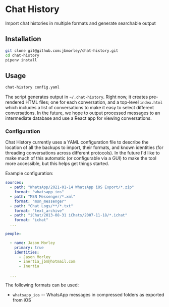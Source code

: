 # Chat History

Import chat histories in multiple formats and generate searchable output

## Installation

```bash
git clone git@github.com:jbmorley/chat-history.git
cd chat-history
pipenv install
```

## Usage

```bash
chat-history config.yaml
```

The script generates output in `~/.chat-history`. Right now, it creates pre-rendered HTML files; one for each conversation, and a top-level `index.html` which includes a list of conversations to make it easy to select different conversations. In the future, we hope to output processed messages to an intermediate database and use a React app for viewing conversations.

### Configuration

Chat History currently uses a YAML configuration file to describe the location of all the backups to import, their formats, and known identities (for threading conversations across different protocols). In the future I'd like to make much of this automatic (or configurable via a GUI) to make the tool more accessible, but this helps get things started.

Example configuration:

```yaml
sources:
  - path: "WhatsApp/2021-01-14 WhatsApp iOS Export/*.zip"
    format: "whatsapp_ios"
  - path: "MSN Messenger/*.xml"
    format: "msn_messenger"
  - path: "Chat Logs/**/*.txt"
    format: "text_archive"
  - path: "iChat/2013-08-31 iChats/2007-11-18/*.ichat"
    format: "ichat"
  ...

people:

  - name: Jason Morley
    primary: true
    identities:
      - Jason Morley
      - inertia_jbm@hotmail.com
      - Inertia

  ...
```

The following formats can be used:

- `whatsapp_ios` -- WhatsApp messages in compressed folders as exported from iOS



